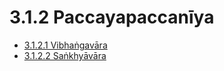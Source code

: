 # 3.1.2 Paccayapaccanīya

* [3.1.2.1 Vibhaṅgavāra](3.1.2/3.1.2.1.md)
* [3.1.2.2 Saṅkhyāvāra](3.1.2/3.1.2.2.md)
